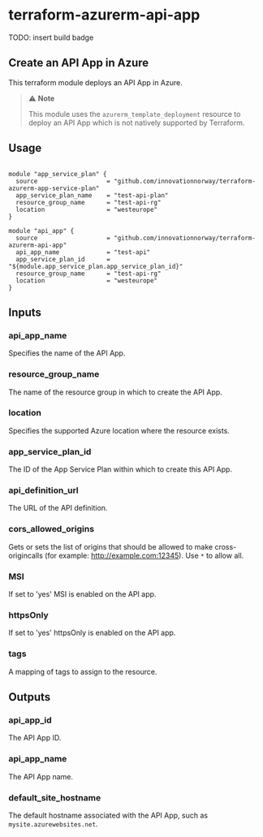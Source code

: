 # terraform-azurerm-api-app

TODO: insert build badge

## Create an API App in Azure

This terraform module deploys an API App in Azure.

> 
> ⚠️ **Note**
>
> This module uses the `azurerm_template_deployment` resource to deploy an API App which is not natively supported by Terraform.
>

## Usage

```hcl

module "app_service_plan" {
  source                   = "github.com/innovationnorway/terraform-azurerm-app-service-plan"
  app_service_plan_name    = "test-api-plan"
  resource_group_name      = "test-api-rg"
  location                 = "westeurope"
}

module "api_app" {
  source                   = "github.com/innovationnorway/terraform-azurerm-api-app"
  api_app_name             = "test-api"
  app_service_plan_id      = "${module.app_service_plan.app_service_plan_id}"
  resource_group_name      = "test-api-rg"
  location                 = "westeurope"
}

```

## Inputs

### api_app_name

Specifies the name of the API App.

### resource_group_name

The name of the resource group in which to create the API App.

### location

Specifies the supported Azure location where the resource exists.

### app_service_plan_id

The ID of the App Service Plan within which to create this API App.

### api_definition_url

The URL of the API definition.

### cors_allowed_origins

Gets or sets the list of origins that should be allowed to make cross-origincalls (for example: http://example.com:12345). Use `*` to allow all.

### MSI

If set to 'yes' MSI is enabled on the API app.

### httpsOnly

If set to 'yes' httpsOnly is enabled on the API app.

### tags

A mapping of tags to assign to the resource.

## Outputs

### api_app_id

The API App ID.

### api_app_name

The API App name.

### default_site_hostname

The default hostname associated with the API App, such as `mysite.azurewebsites.net`.